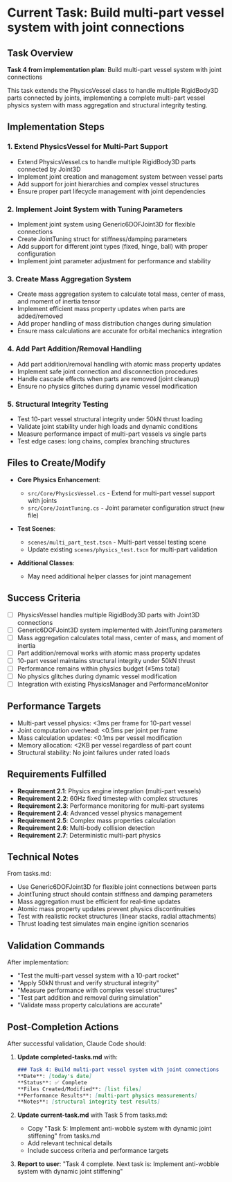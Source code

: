 # Current Task: Build multi-part vessel system with joint connections

## Task Overview

**Task 4 from implementation plan**: Build multi-part vessel system with joint connections

This task extends the PhysicsVessel class to handle multiple RigidBody3D parts connected by joints, implementing a complete multi-part vessel physics system with mass aggregation and structural integrity testing.

## Implementation Steps

### 1. Extend PhysicsVessel for Multi-Part Support
- Extend PhysicsVessel.cs to handle multiple RigidBody3D parts connected by Joint3D
- Implement joint creation and management system between vessel parts
- Add support for joint hierarchies and complex vessel structures
- Ensure proper part lifecycle management with joint dependencies

### 2. Implement Joint System with Tuning Parameters
- Implement joint system using Generic6DOFJoint3D for flexible connections
- Create JointTuning struct for stiffness/damping parameters
- Add support for different joint types (fixed, hinge, ball) with proper configuration
- Implement joint parameter adjustment for performance and stability

### 3. Create Mass Aggregation System
- Create mass aggregation system to calculate total mass, center of mass, and moment of inertia tensor
- Implement efficient mass property updates when parts are added/removed
- Add proper handling of mass distribution changes during simulation
- Ensure mass calculations are accurate for orbital mechanics integration

### 4. Add Part Addition/Removal Handling
- Add part addition/removal handling with atomic mass property updates
- Implement safe joint connection and disconnection procedures
- Handle cascade effects when parts are removed (joint cleanup)
- Ensure no physics glitches during dynamic vessel modification

### 5. Structural Integrity Testing
- Test 10-part vessel structural integrity under 50kN thrust loading
- Validate joint stability under high loads and dynamic conditions  
- Measure performance impact of multi-part vessels vs single parts
- Test edge cases: long chains, complex branching structures

## Files to Create/Modify

- **Core Physics Enhancement**:
  - `src/Core/PhysicsVessel.cs` - Extend for multi-part vessel support with joints
  - `src/Core/JointTuning.cs` - Joint parameter configuration struct (new file)
  
- **Test Scenes**:
  - `scenes/multi_part_test.tscn` - Multi-part vessel testing scene
  - Update existing `scenes/physics_test.tscn` for multi-part validation
  
- **Additional Classes**:
  - May need additional helper classes for joint management

## Success Criteria

- [ ] PhysicsVessel handles multiple RigidBody3D parts with Joint3D connections
- [ ] Generic6DOFJoint3D system implemented with JointTuning parameters
- [ ] Mass aggregation calculates total mass, center of mass, and moment of inertia
- [ ] Part addition/removal works with atomic mass property updates
- [ ] 10-part vessel maintains structural integrity under 50kN thrust
- [ ] Performance remains within physics budget (≤5ms total)
- [ ] No physics glitches during dynamic vessel modification
- [ ] Integration with existing PhysicsManager and PerformanceMonitor

## Performance Targets

- Multi-part vessel physics: <3ms per frame for 10-part vessel
- Joint computation overhead: <0.5ms per joint per frame
- Mass calculation updates: <0.1ms per vessel modification
- Memory allocation: <2KB per vessel regardless of part count
- Structural stability: No joint failures under rated loads

## Requirements Fulfilled

- **Requirement 2.1**: Physics engine integration (multi-part vessels)
- **Requirement 2.2**: 60Hz fixed timestep with complex structures
- **Requirement 2.3**: Performance monitoring for multi-part systems
- **Requirement 2.4**: Advanced vessel physics management
- **Requirement 2.5**: Complex mass properties calculation
- **Requirement 2.6**: Multi-body collision detection
- **Requirement 2.7**: Deterministic multi-part physics

## Technical Notes

From tasks.md:
- Use Generic6DOFJoint3D for flexible joint connections between parts
- JointTuning struct should contain stiffness and damping parameters
- Mass aggregation must be efficient for real-time updates
- Atomic mass property updates prevent physics discontinuities
- Test with realistic rocket structures (linear stacks, radial attachments)
- Thrust loading test simulates main engine ignition scenarios

## Validation Commands

After implementation:
- "Test the multi-part vessel system with a 10-part rocket"
- "Apply 50kN thrust and verify structural integrity"
- "Measure performance with complex vessel structures"
- "Test part addition and removal during simulation"
- "Validate mass property calculations are accurate"

## Post-Completion Actions

After successful validation, Claude Code should:

1. **Update completed-tasks.md** with:
   ```markdown
   ### Task 4: Build multi-part vessel system with joint connections
   **Date**: [today's date]
   **Status**: ✅ Complete
   **Files Created/Modified**: [list files]
   **Performance Results**: [multi-part physics measurements]
   **Notes**: [structural integrity test results]
   ```

2. **Update current-task.md** with Task 5 from tasks.md:
   - Copy "Task 5: Implement anti-wobble system with dynamic joint stiffening" from tasks.md
   - Add relevant technical details
   - Include success criteria and performance targets

3. **Report to user**: "Task 4 complete. Next task is: Implement anti-wobble system with dynamic joint stiffening"